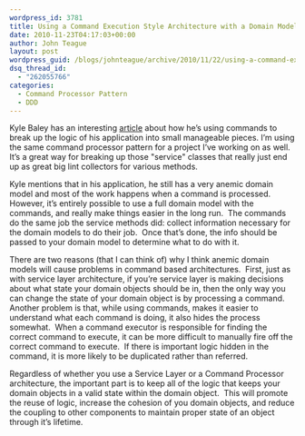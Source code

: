 ```yaml
---
wordpress_id: 3781
title: Using a Command Execution Style Architecture with a Domain Model
date: 2010-11-23T04:17:03+00:00
author: John Teague
layout: post
wordpress_guid: /blogs/johnteague/archive/2010/11/22/using-a-command-execution-style-architecture-with-a-domain-model.aspx
dsq_thread_id:
  - "262055766"
categories:
  - Command Processor Pattern
  - DDD
---
```

Kyle Baley has an interesting [article](http://codebetter.com/blogs/kyle.baley/archive/2010/10/20/command-pattern-architecture-or-how-to-do-it-a-little-at-a-time.aspx) about how he’s using commands to break up the logic of his application into small manageable pieces. I’m using the same command processor pattern for a project I’ve working on as well.&#160; It&#8217;s a great way for breaking up those "service" classes that really just end up as great big lint collectors for various methods.

Kyle mentions that in his application, he still has a very anemic domain model and most of the work happens when a command is processed. However, it&#8217;s entirely possible to use a full domain model with the commands, and really make things easier in the long run.&#160; The commands do the same job the service methods did: collect information necessary for the domain models to do their job.&#160; Once that&#8217;s done, the info should be passed to your domain model to determine what to do with it. 

There are two reasons (that I can think of) why I think anemic domain models will cause problems in command based architectures.&#160; First, just as with service layer architecture, if you&#8217;re service layer is making decisions about what state your domain objects should be in, then the only way you can change the state of your domain object is by processing a command.&#160; Another problem is that, while using commands, makes it easier to understand what each command is doing, it also hides the process somewhat.&#160; When a command executor is responsible for finding the correct command to execute, it can be more difficult to manually fire off the correct command to execute.&#160; If there is important logic hidden in the command, it is more likely to be duplicated rather than referred.

Regardless of whether you use a Service Layer or a Command Processor architecture, the important part is to keep all of the logic that keeps your domain objects in a valid state within the domain object.&#160; This will promote the reuse of logic, increase the cohesion of you domain objects, and reduce the coupling to other components to maintain proper state of an object through it’s lifetime.